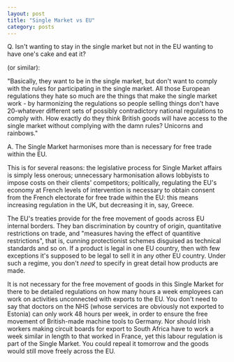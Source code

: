 ```yaml
---
layout: post
title: "Single Market vs EU"
category: posts
---
```


Q. Isn't wanting to stay in the single market but not in the EU
wanting to have one's cake and eat it?

(or similar):

"Basically, they want to be in the single market, but don't want to
comply with the rules for participating in the single market. All
those European regulations they hate so much are the things that make
the single market work - by harmonizing the regulations so people
selling things don't have 20-whatever different sets of possibly
contradictory national regulations to comply with. How exactly do they
think British goods will have access to the single market without
complying with the damn rules? Unicorns and rainbows."

A. The Single Market harmonises more than is necessary for free trade within
the EU.

This is for several reasons: the legislative process for Single Market
affairs is simply less onerous; unnecessary harmonisation allows lobbyists
to impose costs on their clients' competitors; politically, regulating
the EU's economy at French levels of intervention is necessary to obtain
consent from the French electorate for free trade within the EU: this
means increasing regulation in the UK, but decreasing it in, say, Greece.

The EU's treaties provide for the free movement of goods across EU internal
borders. They ban discrimination by country of origin, quantitative 
restrictions on trade, and "measures having the effect of quantitive 
restrictions", that is, cunning protectionist schemes disguised as
technical standards and so on. If a product is legal in one EU country,
then with few exceptions it's supposed to be legal to sell it in any
other EU country. Under such a regime, you don't *need* to specify
in great detail how products are made.

It is not necessary for the free movement of goods in this Single Market
for there to be detailed regulations on how many hours a week employees
can work on activities unconnected with exports to the EU. You don't need
to say that doctors on the NHS (whose services are obviously not exported
to Estonia) can only work 48 hours per week, in order to ensure the free
movement of British-made machine tools to Germany. Nor should Irish workers
making circuit boards for export to South Africa have to work a week
similar in length to that worked in France, yet this labour regulation is
part of the Single Market. You could repeal it tomorrow and the goods would
still move freely across the EU.

